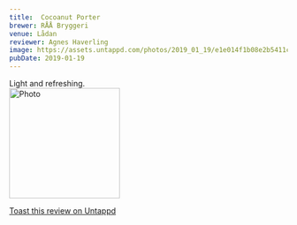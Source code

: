 ```yaml
---
title:  Cocoanut Porter
brewer: RÅÅ Bryggeri
venue: Lådan
reviewer: Agnes Haverling
image: https://assets.untappd.com/photos/2019_01_19/e1e014f1b08e2b5411c2d05a103832da_200x200.jpeg
pubDate: 2019-01-19
---
```


Light and refreshing.
						  <br />
						  <img height="200" width="200" src="https://assets.untappd.com/photos/2019_01_19/e1e014f1b08e2b5411c2d05a103832da_200x200.jpeg" alt="Photo">         
						
[Toast this review on Untappd](https://untappd.com/user/StoutEmpire/checkin/702538274)
